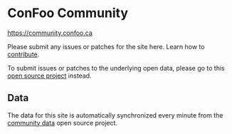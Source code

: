 # ConFoo Community

https://community.confoo.ca

Please submit any issues or patches for the site here. Learn how to [contribute](CONTRIBUTING.md).

To submit issues or patches to the underlying open data, please go to this [open source project](https://github.com/afilina/dev-community-data) instead.

## Data

The data for this site is automatically synchronized every minute from the [community data](https://github.com/afilina/dev-community-data) open source project.
